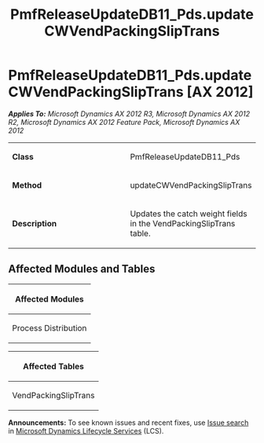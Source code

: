 ﻿---
title: PmfReleaseUpdateDB11_Pds.updateCWVendPackingSlipTrans
TOCTitle: PmfReleaseUpdateDB11_Pds.updateCWVendPackingSlipTrans
ms:assetid: f1c8babb-f168-fb4c-45da-b72dba745b89
ms:mtpsurl: https://msdn.microsoft.com/en-us/library/JJ737436(v=AX.60)
ms:contentKeyID: 49712132
ms.date: 05/18/2015
mtps_version: v=AX.60
---

# PmfReleaseUpdateDB11\_Pds.updateCWVendPackingSlipTrans [AX 2012]


_**Applies To:** Microsoft Dynamics AX 2012 R3, Microsoft Dynamics AX 2012 R2, Microsoft Dynamics AX 2012 Feature Pack, Microsoft Dynamics AX 2012_

<table>
<colgroup>
<col style="width: 50%" />
<col style="width: 50%" />
</colgroup>
<tbody>
<tr class="odd">
<td><p><strong>Class</strong></p></td>
<td><p>PmfReleaseUpdateDB11_Pds</p></td>
</tr>
<tr class="even">
<td><p><strong>Method</strong></p></td>
<td><p>updateCWVendPackingSlipTrans</p></td>
</tr>
<tr class="odd">
<td><p><strong>Description</strong></p></td>
<td><p>Updates the catch weight fields in the VendPackingSlipTrans table.</p></td>
</tr>
</tbody>
</table>


## Affected Modules and Tables

<table>
<colgroup>
<col style="width: 100%" />
</colgroup>
<thead>
<tr class="header">
<th><p>Affected Modules</p></th>
</tr>
</thead>
<tbody>
<tr class="odd">
<td><p>Process Distribution</p></td>
</tr>
</tbody>
</table>


<table>
<colgroup>
<col style="width: 100%" />
</colgroup>
<thead>
<tr class="header">
<th><p>Affected Tables</p></th>
</tr>
</thead>
<tbody>
<tr class="odd">
<td><p>VendPackingSlipTrans</p></td>
</tr>
</tbody>
</table>

  
**Announcements:** To see known issues and recent fixes, use [Issue search](http://go.microsoft.com/fwlink/?linkid=389258) in [Microsoft Dynamics Lifecycle Services](http://go.microsoft.com/fwlink/?linkid=306505) (LCS).

